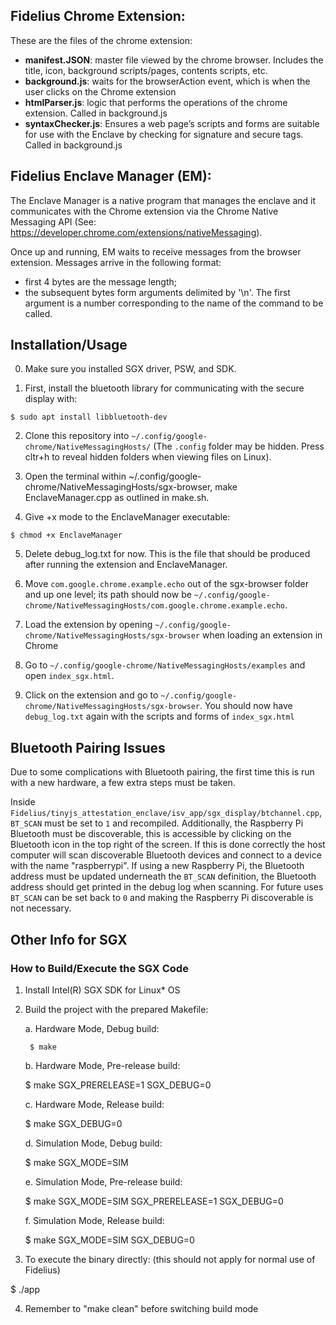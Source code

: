 ## Fidelius Chrome Extension:

These are the files of the chrome extension:
 * **manifest.JSON**: master file viewed by the chrome browser. Includes the title, icon, background scripts/pages, contents scripts, etc.
 * **background.js**: waits for the browserAction event, which is when the user clicks on the Chrome extension
 * **htmlParser.js**: logic that performs the operations of the chrome extension. Called in background.js
 * **syntaxChecker.js**: Ensures a web page’s scripts and forms are suitable for use with the Enclave by checking for signature and secure tags. Called in background.js

## Fidelius Enclave Manager (EM):

The Enclave Manager is a native program that manages the enclave and it communicates with the Chrome extension via the Chrome Native Messaging API (See: https://developer.chrome.com/extensions/nativeMessaging).

Once up and running, EM waits to receive messages from the browser extension. Messages arrive in the following format: 

* first 4 bytes are the message length;
* the subsequent bytes form arguments delimited by '\n'. The first argument is a number corresponding to the name of the command to be called. 

## Installation/Usage

0. Make sure you installed SGX driver, PSW, and SDK.  

1. First, install the bluetooth library for communicating with the secure display with:
```
$ sudo apt install libbluetooth-dev
```

2. Clone this repository into `~/.config/google-chrome/NativeMessagingHosts/` (The `.config` folder may be hidden. Press cltr+h to reveal hidden folders when viewing files on Linux). 

3. Open the terminal within ~/.config/google-chrome/NativeMessagingHosts/sgx-browser, make EnclaveManager.cpp as outlined in make.sh. 

4. Give +x mode to the EnclaveManager executable:
```
$ chmod +x EnclaveManager
```

5. Delete debug_log.txt for now. This is the file that should be produced after running the extension and EnclaveManager.

6. Move `com.google.chrome.example.echo` out of the sgx-browser folder and up one level; its path should now be `~/.config/google-chrome/NativeMessagingHosts/com.google.chrome.example.echo`.

7. Load the extension by opening `~/.config/google-chrome/NativeMessagingHosts/sgx-browser` when loading an extension in Chrome

8. Go to `~/.config/google-chrome/NativeMessagingHosts/examples` and open `index_sgx.html`.

9. Click on the extension and go to `~/.config/google-chrome/NativeMessagingHosts/sgx-browser`. You should now have `debug_log.txt` again with the scripts and forms of `index_sgx.html`

## Bluetooth Pairing Issues

Due to some complications with Bluetooth pairing, the first time this is run with a new hardware, a few extra steps must be taken.

Inside `Fidelius/tinyjs_attestation_enclave/isv_app/sgx_display/btchannel.cpp`, `BT_SCAN` must be set to `1` and recompiled. Additionally, the Raspberry Pi Bluetooth must be discoverable, this is accessible by clicking on the Bluetooth icon in the top right of the screen. If this is done correctly the host computer will scan discoverable Bluetooth devices and connect to a device with the name "raspberrypi". If using a new Raspberry Pi, the Bluetooth address must be updated underneath the `BT_SCAN` definition, the Bluetooth address should get printed in the debug log when scanning. For future uses `BT_SCAN` can be set back to `0` and making the Raspberry Pi discoverable is not necessary.

## Other Info for SGX

### How to Build/Execute the SGX Code

1. Install Intel(R) SGX SDK for Linux* OS

2. Build the project with the prepared Makefile:

    a. Hardware Mode, Debug build:

        $ make
    
    b. Hardware Mode, Pre-release build:
    
    $ make SGX_PRERELEASE=1 SGX_DEBUG=0
    
    c. Hardware Mode, Release build:
    
    $ make SGX_DEBUG=0
    
    d. Simulation Mode, Debug build:
    
    $ make SGX_MODE=SIM
    
    e. Simulation Mode, Pre-release build:
    
    $ make SGX_MODE=SIM SGX_PRERELEASE=1 SGX_DEBUG=0
    
    f. Simulation Mode, Release build:
    
    $ make SGX_MODE=SIM SGX_DEBUG=0

3. To execute the binary directly: (this should not apply for normal use of Fidelius)

$ ./app

4. Remember to "make clean" before switching build mode

